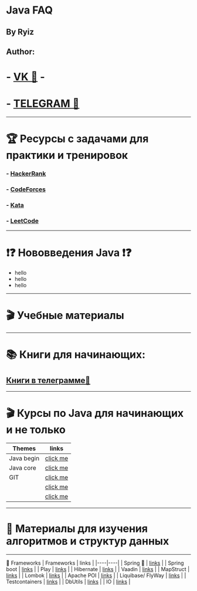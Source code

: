 # Java FAQ
## By Ryiz
## Author:
# - [VK 🍉](https://vk.com/id663081948) - 
# - [TELEGRAM 🍇](https://t.me/RyizJVAml) 


____________________________________________________________________________________________________
# 🏆 Ресурсы с задачами для практики и тренировок
### - [HackerRank](https://www.hackerrank.com/domains/cpp)
### - [CodeForces](https://codeforces.com/)
### - [Kata](https://www.codewars.com/kata/search/cpp?q=&&beta)
### - [LeetCode](https://leetcode.com/)

____________________________________________________________________________________________________


# ❗❓ Нововведения Java ❗❓
- hello
- hello
- hello
____________________________________________________________________________________________________
# 🎬 Учебные материалы




____________________________________________________________________________________________________
# 📚 Книги для начинающих:
##      [Книги в телеграмме🦩](https://t.me/joinchat/OzGup8um2Tk0Mjhi)
____________________________________________________________________________________________________
# 🎬 Курсы по Java для начинающих и не только



 | Themes | links |
 |----|----|
 | Java begin | [click me](https://youtube.com/playlist?list=PLAma_mKffTOSUkXp26rgdnC0PicnmnDak) |
 | Java core | [click me](https://youtube.com/playlist?list=PL786bPIlqEjRDXpAKYbzpdTaOYsWyjtCX) |
 | GIT | [click me](https://youtube.com/playlist?list=PLDyvV36pndZFHXjXuwA_NywNrVQO0aQqb) |
 |  | [click me]() |
 |  | [click me]() |

____________________________________________________________________________________________________
# 💭 Материалы для изучения алгоритмов и структур данных

____________________________________________________________________________________________________
 🔱 Frameworks
 | Frameworks | links | 
 |----|----|
 | Spring 🍃 | [links](https://spring.io/) |
 | Spring boot | [links]() |
 | Play | [links]() |
 | Hibernate | [links]() |
 | Vaadin | [links]() |
 | MapStruct | [links]() |
 | Lombok | [links]() |
 | Apache POI | [links]() |
 | Liquibase/ FlyWay | [links]() |
 | Testcontainers | [links]() |
 | DbUtils | [links]() |
 | IO | [links]() |

